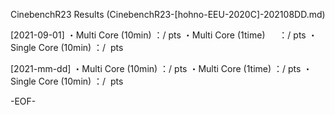 CinebenchR23 Results (CinebenchR23-[hohno-EEU-2020C]-202108DD.md)

[2021-09-01]
・Multi Core (10min) 	：/  pts
・Multi Core (1time)　  ：/  pts
・Single Core (10min)	：/  pts

[2021-mm-dd]
・Multi Core (10min) 	：/  pts
・Multi Core (1time)	：/  pts
・Single Core (10min)	：/  pts

-EOF-
